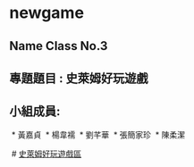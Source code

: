   # newgame

  ## Name Class No.3

  ## 專題題目 : 史萊姆好玩遊戲
  
  ## 小組成員:

  * 黃嘉貞
  * 楊韋襦
  * 劉芊華
  * 張簡家珍
  * 陳柔潔

  # [史萊姆好玩遊戲區](http://game.slime.com.tw/)
